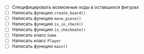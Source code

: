 
- [ ] Специфицировать возможные ходы в оставшихся фигурах
- [ ] Написать функцию `create_board()`
- [ ] Написать функцию `move_piece()`
- [ ] Написать функцию `is_in_check()`
- [ ] Написать функцию `is_checkmate()`
- [ ] Написать класс `Game`
- [ ] Написать класс `Player`
- [ ] Написать функцию `main()`